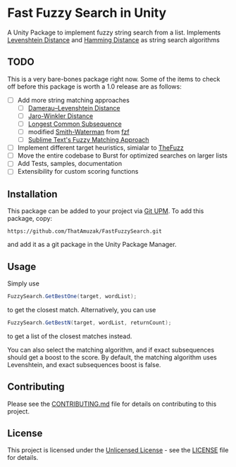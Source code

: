 # Fast Fuzzy Search in Unity

A Unity Package to implement fuzzy string search from a list.
Implements [Levenshtein Distance](https://en.wikipedia.org/wiki/Levenshtein_distance) and [Hamming Distance](https://en.wikipedia.org/wiki/Hamming_distance) as string search algorithms

## TODO

This is a very bare-bones package right now. Some of the items to check off before this package is worth a 1.0 release are as follows:

- [ ] Add more string matching approaches
  - [ ] [Damerau–Levenshtein Distance](https://en.wikipedia.org/wiki/Damerau%E2%80%93Levenshtein_distance)
  - [ ] [Jaro-Winkler Distance](https://en.wikipedia.org/wiki/Jaro%E2%80%93Winkler_distance)
  - [ ] [Longest Common Subsequence](https://en.wikipedia.org/wiki/Longest_common_subsequence)
  - [ ] modified [Smith-Waterman](https://en.wikipedia.org/wiki/Smith%E2%80%93Waterman_algorithm) from [fzf](https://github.com/junegunn/fzf/blob/master/src/algo/algo.go)
  - [ ] [Sublime Text's Fuzzy Matching Approach](https://github.com/forrestthewoods/lib_fts/blob/master/docs/fuzzy_match.md)
- [ ] Implement different target heuristics, simialar to [TheFuzz](https://github.com/seatgeek/thefuzz)
- [ ] Move the entire codebase to Burst for optimized searches on larger lists
- [ ] Add Tests, samples, documentation
- [ ] Extensibility for custom scoring functions

## Installation

This package can be added to your project via [Git UPM](https://docs.unity3d.com/2022.3/Documentation/Manual/upm-git.html).
To add this package, copy:

```shell
https://github.com/ThatAmuzak/FastFuzzySearch.git
```

and add it as a git package in the Unity Package Manager.

## Usage

Simply use

```cs
FuzzySearch.GetBestOne(target, wordList);
```

to get the closest match. Alternatively, you can use

```cs
FuzzySearch.GetBestN(target, wordList, returnCount);
```

to get a list of the closest matches instead.

You can also select the matching algorithm, and if exact subsequences should get a boost to the score.
By default, the matching algorithm uses Levenshtein, and exact subsequences boost is false.

## Contributing

Please see the [CONTRIBUTING.md](CONTRIBUTING.md) file for details on contributing to this project.

## License

This project is licensed under the [Unlicensed License](https://unlicense.org/) - see the [LICENSE](LICENSE) file for details.
